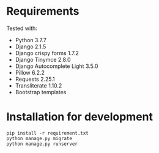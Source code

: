 # Requirements
Tested with:
* Python 3.7.7
* Django 2.1.5
* Django crispy forms 1.7.2
* Django Tinymce 2.8.0
* Django Autocomplete Light 3.5.0
* Pillow 6.2.2
* Requests 2.25.1
* Transliterate 1.10.2
* Bootstrap templates

# Installation for development

```
pip install -r requirement.txt
python manage.py migrate
python manage.py runserver
```
